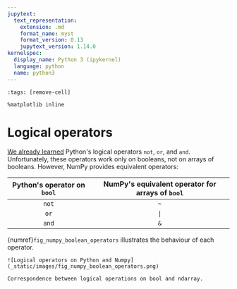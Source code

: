 ```yaml
---
jupytext:
  text_representation:
    extension: .md
    format_name: myst
    format_version: 0.13
    jupytext_version: 1.14.0
kernelspec:
  display_name: Python 3 (ipykernel)
  language: python
  name: python3
---
```


```{code-cell} ipython3
:tags: [remove-cell]

%matplotlib inline
```

# Logical operators

[We already learned](python_conditions_logical_operators.md) Python's logical operators `not`, `or`, and `and`. Unfortunately, these operators work only on booleans, not on arrays of booleans. However, NumPy provides equivalent operators:

| Python's operator on `bool` | NumPy's equivalent operator for arrays of `bool` |
|:---------------------------:|:------------------------------------------------:|
|            `not`            |                       `~`                        |
|            `or`             |                       `\|`                       |
|            `and`            |                       `&`                        |

{numref}`fig_numpy_boolean_operators` illustrates the behaviour of each operator.

```{figure-md} fig_numpy_boolean_operators
![Logical operators on Python and Numpy](_static/images/fig_numpy_boolean_operators.png)

Correspondence between logical operations on bool and ndarray.
```

